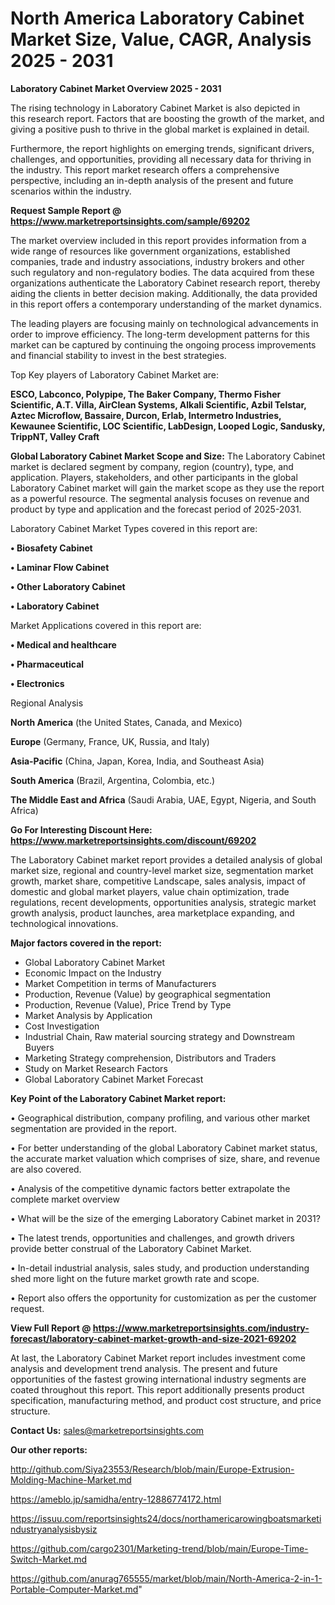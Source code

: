 # North America Laboratory Cabinet Market Size, Value, CAGR, Analysis 2025 - 2031

<Strong> Laboratory Cabinet Market Overview 2025 - 2031</strong>

The rising technology in Laboratory Cabinet Market is also depicted in this research report. Factors that are boosting the growth of the market, and giving a positive push to thrive in the global market is explained in detail.

Furthermore, the report highlights on emerging trends, significant drivers, challenges, and opportunities, providing all necessary data for thriving in the industry. This report market research offers a comprehensive perspective, including an in-depth analysis of the present and future scenarios within the industry.

<strong>Request Sample Report @ <a href=https://www.marketreportsinsights.com/sample/69202>https://www.marketreportsinsights.com/sample/69202</a></strong>

The market overview included in this report provides information from a wide range of resources like government organizations, established companies, trade and industry associations, industry brokers and other such regulatory and non-regulatory bodies. The data acquired from these organizations authenticate the Laboratory Cabinet research report, thereby aiding the clients in better decision making. Additionally, the data provided in this report offers a contemporary understanding of the market dynamics.

The leading players are focusing mainly on technological advancements in order to improve efficiency. The long-term development patterns for this market can be captured by continuing the ongoing process improvements and financial stability to invest in the best strategies.

Top Key players of Laboratory Cabinet Market are:

<strong>ESCO, Labconco, Polypipe, The Baker Company, Thermo Fisher Scientific, A.T. Villa, AirClean Systems, Alkali Scientific, Azbil Telstar, Aztec Microflow, Bassaire, Durcon, Erlab, Intermetro Industries, Kewaunee Scientific, LOC Scientific, LabDesign, Looped Logic, Sandusky, TrippNT, Valley Craft</strong>

<strong><b>Global Laboratory Cabinet Market Scope and Size:</b></strong>
The Laboratory Cabinet market is declared segment by company, region (country), type, and application. Players, stakeholders, and other participants in the global Laboratory Cabinet market will gain the market scope as they use the report as a powerful resource. The segmental analysis focuses on revenue and product by type and application and the forecast period of 2025-2031.

Laboratory Cabinet Market Types covered in this report are:

<strong>• Biosafety Cabinet

• Laminar Flow Cabinet

• Other Laboratory Cabinet

• Laboratory Cabinet</strong>

Market Applications covered in this report are:

<strong>• Medical and healthcare

• Pharmaceutical

• Electronics</strong> 

Regional Analysis

<strong>North America</strong> (the United States, Canada, and Mexico)

<strong>Europe</strong> (Germany, France, UK, Russia, and Italy)

<strong>Asia-Pacific</strong> (China, Japan, Korea, India, and Southeast Asia)

<strong>South America</strong> (Brazil, Argentina, Colombia, etc.)

<strong>The Middle East and Africa</strong> (Saudi Arabia, UAE, Egypt, Nigeria, and South Africa)

<strong>Go For Interesting Discount Here: <a href=https://www.marketreportsinsights.com/discount/69202>https://www.marketreportsinsights.com/discount/69202</a></strong>

The Laboratory Cabinet market report provides a detailed analysis of global market size, regional and country-level market size, segmentation market growth, market share, competitive Landscape, sales analysis, impact of domestic and global market players, value chain optimization, trade regulations, recent developments, opportunities analysis, strategic market growth analysis, product launches, area marketplace expanding, and technological innovations.

<strong><b>Major factors covered in the report:</b></strong>
<ul>
  <li>Global Laboratory Cabinet Market </li>
  <li>Economic Impact on the Industry</li>
  <li>Market Competition in terms of Manufacturers</li>
  <li>Production, Revenue (Value) by geographical segmentation</li>
  <li>Production, Revenue (Value), Price Trend by Type</li>
  <li>Market Analysis by Application</li>
  <li>Cost Investigation</li>
  <li>Industrial Chain, Raw material sourcing strategy and Downstream Buyers</li>
  <li>Marketing Strategy comprehension, Distributors and Traders</li>
  <li>Study on Market Research Factors</li>
  <li>Global Laboratory Cabinet Market Forecast</li>
</ul>

<strong><b>Key Point of the Laboratory Cabinet Market report:</b></strong>

• Geographical distribution, company profiling, and various other market segmentation are provided in the report.

• For better understanding of the global Laboratory Cabinet market status, the accurate market valuation which comprises of size, share, and revenue are also covered.

• Analysis of the competitive dynamic factors better extrapolate the complete market overview

• What will be the size of the emerging Laboratory Cabinet market in 2031?

• The latest trends, opportunities and challenges, and growth drivers provide better construal of the Laboratory Cabinet Market.

• In-detail industrial analysis, sales study, and production understanding shed more light on the future market growth rate and scope.

• Report also offers the opportunity for customization as per the customer request.

<strong><b>View Full Report @ <a href=https://www.marketreportsinsights.com/industry-forecast/laboratory-cabinet-market-growth-and-size-2021-69202>https://www.marketreportsinsights.com/industry-forecast/laboratory-cabinet-market-growth-and-size-2021-69202</a></b></strong>


At last, the Laboratory Cabinet Market report includes investment come analysis and development trend analysis. The present and future opportunities of the fastest growing international industry segments are coated throughout this report. This report additionally presents product specification, manufacturing method, and product cost structure, and price structure.

<strong>Contact Us:</strong>
sales@marketreportsinsights.com

<strong>Our other reports:</strong>

<a href=http://github.com/Siya23553/Research/blob/main/Europe-Extrusion-Molding-Machine-Market.md>http://github.com/Siya23553/Research/blob/main/Europe-Extrusion-Molding-Machine-Market.md</a>

<a href=https://ameblo.jp/samidha/entry-12886774172.html>https://ameblo.jp/samidha/entry-12886774172.html</a>

<a href=https://issuu.com/reportsinsights24/docs/northamericarowingboatsmarketindustryanalysisbysiz>https://issuu.com/reportsinsights24/docs/northamericarowingboatsmarketindustryanalysisbysiz</a>

<a href=https://github.com/cargo2301/Marketing-trend/blob/main/Europe-Time-Switch-Market.md>https://github.com/cargo2301/Marketing-trend/blob/main/Europe-Time-Switch-Market.md</a>

<a href=https://github.com/anurag765555/market/blob/main/North-America-2-in-1-Portable-Computer-Market.md>https://github.com/anurag765555/market/blob/main/North-America-2-in-1-Portable-Computer-Market.md</a>"
